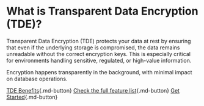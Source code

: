 # What is Transparent Data Encryption (TDE)?

Transparent Data Encryption (TDE) protects your data at rest by ensuring that even if the underlying storage is compromised, the data remains unreadable without the correct encryption keys. This is especially critical for environments handling sensitive, regulated, or high-value information.

Encryption happens transparently in the background, with minimal impact on database operations.

[TDE Benefits](how-tde-helps.md){.md-button} [Check the full feature list](../features.md){.md-button} [Get Started](../install.md){.md-button}
